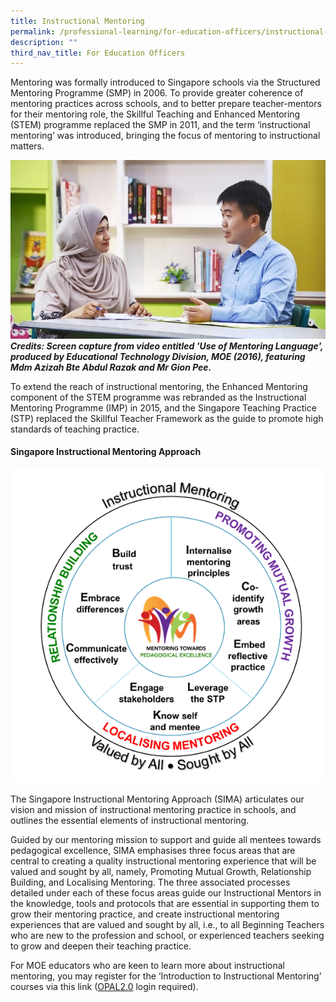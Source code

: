 ```yaml
---
title: Instructional Mentoring
permalink: /professional-learning/for-education-officers/instructional-mentoring/
description: ""
third_nav_title: For Education Officers
---
```

Mentoring was formally introduced to Singapore schools via the Structured Mentoring Programme (SMP) in 2006. To provide greater coherence of mentoring practices across schools, and to better prepare teacher-mentors for their mentoring role, the Skillful Teaching and Enhanced Mentoring (STEM) programme replaced the SMP in 2011, and the term ‘instructional mentoring’ was introduced, bringing the focus of mentoring to instructional matters.  

![](/images/im1.png)
***Credits: Screen capture from video entitled 'Use of Mentoring Language', produced by Educational Technology Division, MOE (2016), featuring Mdm Azizah Bte Abdul Razak and Mr Gion Pee.***

To extend the reach of instructional mentoring, the Enhanced Mentoring component of the STEM programme was rebranded as the Instructional Mentoring Programme (IMP) in 2015, and the Singapore Teaching Practice (STP) replaced the Skillful Teacher Framework as the guide to promote high standards of teaching practice. 


#### Singapore Instructional Mentoring Approach

![sima](/images/SIMA.png)

The Singapore Instructional Mentoring Approach (SIMA) articulates our vision and mission of instructional mentoring practice in schools, and outlines the essential elements of instructional mentoring. 

Guided by our mentoring mission to support and guide all mentees towards pedagogical excellence, SIMA emphasises three focus areas that are central to creating a quality instructional mentoring experience that will be valued and sought by all, namely, Promoting Mutual Growth, Relationship Building, and Localising Mentoring. The three associated processes detailed under each of these focus areas guide our Instructional Mentors in the knowledge, tools and protocols that are essential in supporting them to grow their mentoring practice, and create instructional mentoring experiences that are valued and sought by all, i.e., to all Beginning Teachers who are new to the profession and school, or experienced teachers seeking to grow and deepen their teaching practice.


For MOE educators who are keen to learn more about instructional mentoring, you may register for the ‘Introduction to Instructional Mentoring’ courses via this link ([OPAL2.0](https://idm.opal2.moe.edu.sg/account/login?returnUrl=%2Fconnect%2Fauthorize%2Fcallback%3Fresponse_type%3Dcode%26client_id%3DOpal2WebApp%26state%3DTAoaUNU1RMaKDOdNGMtPhl7X_9lI7FVcNHxh-aNY75vlH%26redirect_uri%3Dhttps%253A%252F%252Fwww.opal2.moe.edu.sg%252Fapp%252Findex.html%26scope%3Droles%2520profile%2520cxprofile%2520openid%2520cxDomainInternalApi%26code_challenge%3D35k9ijDiGiQ3YwknfWyKaxQVloqonyDdZ2PIdWYkh6U%26code_challenge_method%3DS256%26nonce%3DTAoaUNU1RMaKDOdNGMtPhl7X_9lI7FVcNHxh-aNY75vlH) login required).